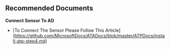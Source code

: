 <properties
	pageTitle="How to connect the sensor to Ad"
	description="Sensor connect"
	infoBubbleText="sensor connect"
	service="microsoft-aatp"
	resource="aatp"
	authors="digeler"
	ms.author="digeler"
	displayOrder="1"
	selfHelpType="generic"
	supportTopicIds="32729025,32729026,32729027,32729028,32729029,32729032,32729030,32729039,32729041,32729031,32729034,32729037,32729038,32729040,32729044,32729024,32729033,32729036,32729042,32729035,32729043,32729045,32729046"
	resourceTags=""
	productPesIds=""
	cloudEnvironments="Public, Blackforest, Fairfax, Mooncake"
	articleId="Configuring connectivity to Active Directory"
	ownershipId="Azure_Advanced_Threat_Protection"
/>

## **Recommended Documents**
 **Connect Sensor To AD**



* [To Connect The Sensor Please Follow This Article] (https://github.com/MicrosoftDocs/ATADocs/blob/master/ATPDocs/install-atp-step4.md)

